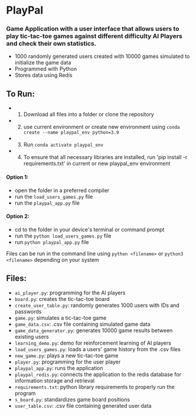 # PlayPal
### Game Application with a user interface that allows users to play tic-tac-toe games against different difficulty AI Players and check their own statistics.
- 1000 randomly generated users created with 10000 games simulated to initialize the game data
- Programmed with Python
- Stores data using Redis
## To Run:
- 1. Download all files into a folder or clone the repository
- 2. use current environment or create new environment using `conda create --name playpal_env python=3.9`
- 3. Run `conda activate playpal_env`
- 4. To ensure that all necessary libraries are installed, run 'pip install -r requirements.txt' in current or new playpal_env environment
#### Option 1:
- open the folder in a preferred compiler
- run the `load_users_games.py` file
- run the `playpal_app.py` file 
#### Option 2:
- cd to the folder in your device's terminal or command prompt
- run the `python load_users_games.py` file  
- run  `python playpal_app.py` file

Files can be run in the command line using `python <filename>` or `python3 <filename>` depending on your system

## Files:
- `ai_player.py`: programming for the AI players 
- `board.py`: creates the tic-tac-toe board
- `create_user_table.py`: randomly generates 1000 users with IDs and passwords
- `game.py`: simulates a tic-tac-toe game
- `game_data.csv`: .csv file containing simulated game data
- `game_data_generator.py`: generates 10000 game results between existing users
- `learning_demo.py`: demo for reinforcement learning of AI players
- `load_users_games.py`: loads a users' game history from the .csv files
- `new_game.py`: plays a new tic-tac-toe game
- `player.py`: programming for the user player 
- `playpal_app.py`: runs the application
- `playpal_redis.py`: connects the application to the redis database for information storage and retrieval
- `requirements.txt`: python library requirements to properly run the program
- `s_board.py`: standardizes game board positions
- `user_table.csv`: .csv file containing generated user data
